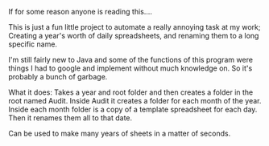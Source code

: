 If for some reason anyone is reading this....

This is just a fun little project to automate a really annoying task at my work; Creating a year's worth of
daily spreadsheets, and renaming them to a long specific name.

I'm still fairly new to Java and some of the functions of this program were things I had to google and
implement without much knowledge on. So it's probably a bunch of garbage.


What it does:
Takes a year and root folder and then creates a folder in the root named Audit.
Inside Audit it creates a folder for each month of the year.
Inside each month folder is a copy of a template spreadsheet for each day.
Then it renames them all to that date.

Can be used to make many years of sheets in a matter of seconds.






